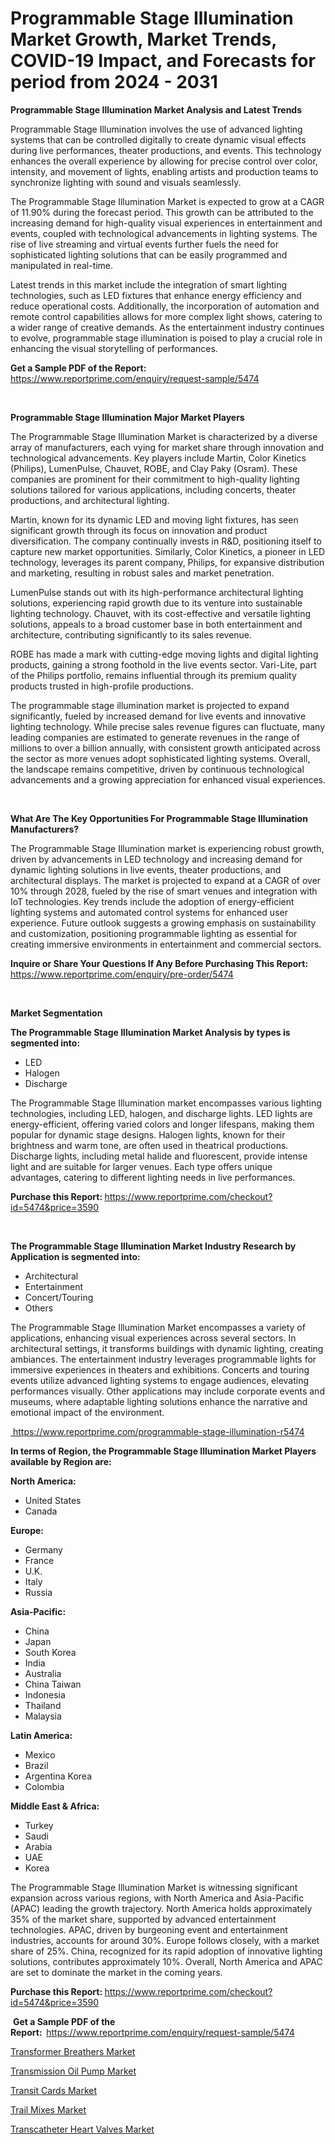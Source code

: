 <p><h1>Programmable Stage Illumination Market Growth, Market Trends, COVID-19 Impact, and Forecasts for period from 2024 - 2031</h1></p><p><strong>Programmable Stage Illumination Market Analysis and Latest Trends</strong></p>
<p><p>Programmable Stage Illumination involves the use of advanced lighting systems that can be controlled digitally to create dynamic visual effects during live performances, theater productions, and events. This technology enhances the overall experience by allowing for precise control over color, intensity, and movement of lights, enabling artists and production teams to synchronize lighting with sound and visuals seamlessly.</p><p>The Programmable Stage Illumination Market is expected to grow at a CAGR of 11.90% during the forecast period. This growth can be attributed to the increasing demand for high-quality visual experiences in entertainment and events, coupled with technological advancements in lighting systems. The rise of live streaming and virtual events further fuels the need for sophisticated lighting solutions that can be easily programmed and manipulated in real-time.</p><p>Latest trends in this market include the integration of smart lighting technologies, such as LED fixtures that enhance energy efficiency and reduce operational costs. Additionally, the incorporation of automation and remote control capabilities allows for more complex light shows, catering to a wider range of creative demands. As the entertainment industry continues to evolve, programmable stage illumination is poised to play a crucial role in enhancing the visual storytelling of performances.</p></p>
<p><strong>Get a Sample PDF of the Report:&nbsp;</strong> <a href="https://www.reportprime.com/enquiry/request-sample/5474?utm_campaign=1834&utm_medium=2&utm_source=Github&utm_content=ia&utm_term=24122024&utm_id=programmable-stage-illumination">https://www.reportprime.com/enquiry/request-sample/5474</a></p>
<p>&nbsp;</p>
<p><strong>Programmable Stage Illumination Major Market Players</strong></p>
<p><p>The Programmable Stage Illumination Market is characterized by a diverse array of manufacturers, each vying for market share through innovation and technological advancements. Key players include Martin, Color Kinetics (Philips), LumenPulse, Chauvet, ROBE, and Clay Paky (Osram). These companies are prominent for their commitment to high-quality lighting solutions tailored for various applications, including concerts, theater productions, and architectural lighting.</p><p>Martin, known for its dynamic LED and moving light fixtures, has seen significant growth through its focus on innovation and product diversification. The company continually invests in R&D, positioning itself to capture new market opportunities. Similarly, Color Kinetics, a pioneer in LED technology, leverages its parent company, Philips, for expansive distribution and marketing, resulting in robust sales and market penetration.</p><p>LumenPulse stands out with its high-performance architectural lighting solutions, experiencing rapid growth due to its venture into sustainable lighting technology. Chauvet, with its cost-effective and versatile lighting solutions, appeals to a broad customer base in both entertainment and architecture, contributing significantly to its sales revenue.</p><p>ROBE has made a mark with cutting-edge moving lights and digital lighting products, gaining a strong foothold in the live events sector. Vari-Lite, part of the Philips portfolio, remains influential through its premium quality products trusted in high-profile productions.</p><p>The programmable stage illumination market is projected to expand significantly, fueled by increased demand for live events and innovative lighting technology. While precise sales revenue figures can fluctuate, many leading companies are estimated to generate revenues in the range of millions to over a billion annually, with consistent growth anticipated across the sector as more venues adopt sophisticated lighting systems. Overall, the landscape remains competitive, driven by continuous technological advancements and a growing appreciation for enhanced visual experiences.</p></p>
<p>&nbsp;</p>
<p><strong>What Are The Key Opportunities For Programmable Stage Illumination Manufacturers?</strong></p>
<p><p>The Programmable Stage Illumination market is experiencing robust growth, driven by advancements in LED technology and increasing demand for dynamic lighting solutions in live events, theater productions, and architectural displays. The market is projected to expand at a CAGR of over 10% through 2028, fueled by the rise of smart venues and integration with IoT technologies. Key trends include the adoption of energy-efficient lighting systems and automated control systems for enhanced user experience. Future outlook suggests a growing emphasis on sustainability and customization, positioning programmable lighting as essential for creating immersive environments in entertainment and commercial sectors.</p></p>
<p><strong>Inquire or Share Your Questions If Any Before Purchasing This Report:</strong> <a href="https://www.reportprime.com/enquiry/pre-order/5474?utm_campaign=1834&utm_medium=2&utm_source=Github&utm_content=ia&utm_term=24122024&utm_id=programmable-stage-illumination">https://www.reportprime.com/enquiry/pre-order/5474</a></p>
<p>&nbsp;</p>
<p><strong>Market Segmentation</strong></p>
<p><strong>The Programmable Stage Illumination Market Analysis by types is segmented into:</strong></p>
<p><ul><li>LED</li><li>Halogen</li><li>Discharge</li></ul></p>
<p><p>The Programmable Stage Illumination market encompasses various lighting technologies, including LED, halogen, and discharge lights. LED lights are energy-efficient, offering varied colors and longer lifespans, making them popular for dynamic stage designs. Halogen lights, known for their brightness and warm tone, are often used in theatrical productions. Discharge lights, including metal halide and fluorescent, provide intense light and are suitable for larger venues. Each type offers unique advantages, catering to different lighting needs in live performances.</p></p>
<p><strong>Purchase this Report:&nbsp;</strong><a href="https://www.reportprime.com/checkout?id=5474&price=3590&utm_campaign=1834&utm_medium=2&utm_source=Github&utm_content=ia&utm_term=24122024&utm_id=programmable-stage-illumination">https://www.reportprime.com/checkout?id=5474&price=3590</a></p>
<p>&nbsp;</p>
<p><strong>The Programmable Stage Illumination Market Industry Research by Application is segmented into:</strong></p>
<p><ul><li>Architectural</li><li>Entertainment</li><li>Concert/Touring</li><li>Others</li></ul></p>
<p><p>The Programmable Stage Illumination Market encompasses a variety of applications, enhancing visual experiences across several sectors. In architectural settings, it transforms buildings with dynamic lighting, creating ambiances. The entertainment industry leverages programmable lights for immersive experiences in theaters and exhibitions. Concerts and touring events utilize advanced lighting systems to engage audiences, elevating performances visually. Other applications may include corporate events and museums, where adaptable lighting solutions enhance the narrative and emotional impact of the environment.</p></p>
<p><a href="https://www.reportprime.com/programmable-stage-illumination-r5474?utm_campaign=1834&utm_medium=2&utm_source=Github&utm_content=ia&utm_term=24122024&utm_id=programmable-stage-illumination">&nbsp;https://www.reportprime.com/programmable-stage-illumination-r5474</a></p>
<p><strong>In terms of Region, the Programmable Stage Illumination Market Players available by Region are:</strong></p>
<p>
    <p> <strong> North America: </strong>
        <ul>
            <li>United States</li>
            <li>Canada</li>
        </ul>
        </p> 
    <p> <strong> Europe: </strong>
        <ul>
            <li>Germany</li>
            <li>France</li>
            <li>U.K.</li>
            <li>Italy</li>
            <li>Russia</li>
        </ul>
        </p> 
    <p> <strong> Asia-Pacific: </strong>
        <ul>
            <li>China</li>
            <li>Japan</li>
            <li>South Korea</li>
            <li>India</li>
            <li>Australia</li>
            <li>China Taiwan</li>
            <li>Indonesia</li>
            <li>Thailand</li>
            <li>Malaysia</li>
        </ul>
        </p> 
    <p> <strong> Latin America: </strong>
        <ul>
            <li>Mexico</li>
            <li>Brazil</li>
            <li>Argentina Korea</li>
            <li>Colombia</li>
        </ul>
        </p> 
    <p> <strong> Middle East & Africa: </strong>
        <ul>
            <li>Turkey</li>
            <li>Saudi</li>
            <li>Arabia</li>
            <li>UAE</li>
            <li>Korea</li>
        </ul>
    </p>
    </p>
<p><p>The Programmable Stage Illumination Market is witnessing significant expansion across various regions, with North America and Asia-Pacific (APAC) leading the growth trajectory. North America holds approximately 35% of the market share, supported by advanced entertainment technologies. APAC, driven by burgeoning event and entertainment industries, accounts for around 30%. Europe follows closely, with a market share of 25%. China, recognized for its rapid adoption of innovative lighting solutions, contributes approximately 10%. Overall, North America and APAC are set to dominate the market in the coming years.</p></p>
<p><strong>Purchase this Report: </strong><a href="https://www.reportprime.com/checkout?id=5474&price=3590&utm_campaign=1834&utm_medium=2&utm_source=Github&utm_content=ia&utm_term=24122024&utm_id=programmable-stage-illumination">https://www.reportprime.com/checkout?id=5474&price=3590</a></p>
<p>&nbsp;<strong>Get a Sample PDF of the Report:&nbsp;&nbsp;</strong><a href="https://www.reportprime.com/enquiry/request-sample/5474?utm_campaign=1834&utm_medium=2&utm_source=Github&utm_content=ia&utm_term=24122024&utm_id=programmable-stage-illumination">https://www.reportprime.com/enquiry/request-sample/5474</a></p>
<p><strong></strong></p>
<p><p><a href="https://www.linkedin.com/pulse/transformer-breathers-market-outlook-from-2024-2031-66uoe?utm_campaign=1834&utm_medium=2&utm_source=Github&utm_content=ia&utm_term=24122024&utm_id=programmable-stage-illumination">Transformer Breathers Market</a></p><p><a href="https://www.linkedin.com/pulse/transmission-oil-pump-market-size-application-revenue-forecast-d0sge?utm_campaign=1834&utm_medium=2&utm_source=Github&utm_content=ia&utm_term=24122024&utm_id=programmable-stage-illumination">Transmission Oil Pump Market</a></p><p><a href="https://www.linkedin.com/pulse/in-depth-transit-cards-market-report-size-63-cagr-from-yocnc?utm_campaign=1834&utm_medium=2&utm_source=Github&utm_content=ia&utm_term=24122024&utm_id=programmable-stage-illumination">Transit Cards Market</a></p><p><a href="https://www.linkedin.com/pulse/analyzing-trail-mixes-markets-growth-trajectory-projected-etb7e?utm_campaign=1834&utm_medium=2&utm_source=Github&utm_content=ia&utm_term=24122024&utm_id=programmable-stage-illumination">Trail Mixes Market</a></p><p><a href="https://www.linkedin.com/pulse/transcatheter-heart-valves-market-outlook-projected-growth-rrduc?utm_campaign=1834&utm_medium=2&utm_source=Github&utm_content=ia&utm_term=24122024&utm_id=programmable-stage-illumination">Transcatheter Heart Valves Market</a></p></p>